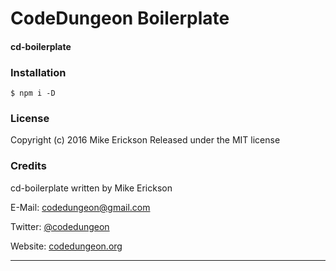 # CodeDungeon Boilerplate
#### cd-boilerplate

### Installation

````
$ npm i -D 
````

### License

Copyright (c) 2016 Mike Erickson
Released under the MIT license

### Credits

cd-boilerplate written by Mike Erickson

E-Mail: [codedungeon@gmail.com](mailto:codedungeon@gmail.com)

Twitter: [@codedungeon](http://twitter.com/codedungeon)

Website: [codedungeon.org](http://codedungeon.org)

***

